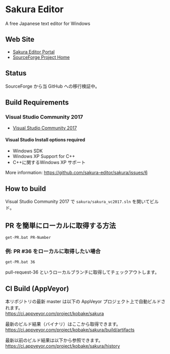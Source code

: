 # Sakura Editor
A free Japanese text editor for Windows

## Web Site
- [Sakura Editor Portal](http://sakura-editor.sourceforge.net/)
- [SourceForge Project Home](https://sourceforge.net/projects/sakura-editor/)

## Status
SourceForge から当 GitHub への移行検証中。

## Build Requirements
### Visual Studio Community 2017
- [Visual Studio Community 2017](https://www.visualstudio.com/downloads/)

#### Visual Studio Install options required
- Windows SDK
- Windows XP Support for C++
- C++に関するWindows XP サポート

More information: https://github.com/sakura-editor/sakura/issues/6

## How to build
Visual Studio Community 2017 で `sakura/sakura_vc2017.sln` を開いてビルド。

## PR を簡単にローカルに取得する方法

```
get-PR.bat PR-Number
```

### 例: PR #36 をローカルに取得したい場合

```
get-PR.bat 36
```

pull-request-36 というローカルブランチに取得してチェックアウトします。


## CI Build (AppVeyor)
本リポジトリの最新 master は以下の AppVeyor プロジェクト上で自動ビルドされます。  
https://ci.appveyor.com/project/kobake/sakura

最新のビルド結果（バイナリ）はここから取得できます。  
https://ci.appveyor.com/project/kobake/sakura/build/artifacts

最新以前のビルド結果は以下から参照できます。  
https://ci.appveyor.com/project/kobake/sakura/history
